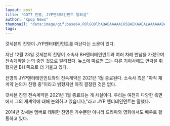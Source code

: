 ```yaml
---
layout: post
title: "GOT7 진영, JYP엔터테인먼트 탈퇴설"
author: "Kpop News"
thumbnail: "data:image/gif;base64,R0lGODlhAQABAAAAACH5BAEKAAEALAAAAAABAAEAAAICTAEAOw=="
tags: 
---
```



갓세븐의 진영이 JYP엔터테인먼트를 떠난다는 소문이 있다.

지난 12월 23일 갓세븐의 진영이 소속사 BH엔터테인먼트와 여러 차례 만남을 가졌으며 전속계약을 논의 중인 것으로 알려졌다. 뉴스에 따르면 그는 다른 기획사에도 연락을 취했지만 BH 쪽으로 더 기울고 있다.

진영의 JYP엔터테인먼트와의 전속계약은 2021년 1월 종료된다. 소속사 측은 "아직 재계약 논의가 진행 중"이라고 밝혔지만 아직 결정된 것은 없다.

갓세븐 진영 전속계약은 2021년 1월 종료되는 게 사실이다. 우리는 여전히 다양한 측면에서 그의 재계약에 대해 논의하고 있습니다,"라고 JYP 엔터테인먼트는 말했다.

2014년 갓세븐 멤버로 데뷔한 진영은 가수뿐만 아니라 드라마와 영화에서도 배우로 활동하고 있다.